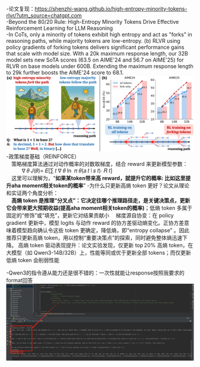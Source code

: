-论文复现：https://shenzhi-wang.github.io/high-entropy-minority-tokens-rlvr/?utm_source=chatgpt.com  
-Beyond the 80/20 Rule: High-Entropy Minority Tokens Drive Effective Reinforcement Learning for LLM Reasoning  
-In CoTs, only a minority of tokens exhibit high entropy and act as "forks" in reasoning paths, while majority tokens are low-entropy. (b) RLVR using policy gradients of forking tokens delivers significant performance gains that scale with model size. With a 20k maximum response length, our 32B model sets new SoTA scores (63.5 on AIME'24 and 56.7 on AIME'25) for RLVR on base models under 600B. Extending the maximum response length to 29k further boosts the AIME'24 score to 68.1.  
![img.png](img.png)  
-政策梯度基础（REINFORCE）  
&ensp;&ensp;策略梯度算法通过对动作概率的对数取梯度，结合 reward 来更新模型参数：  
&ensp;&ensp;&ensp;&ensp;&ensp;&ensp;∇ 𝜃 𝐽(𝜃)= 𝐸[∑ 𝑡 ∇ 𝜃 ln ⁡ 𝜋 𝜃(𝑎 𝑡 ∣ 𝑠 𝑡)⋅ 𝑅 𝑡]  
&ensp;&ensp;这里可以理解为，“**如果某token带来高 reward，就提升它的概率: 比如这里提升aha moment相关token的概率**”
-为什么只更新高熵 token 更好？论文从理论和实证两个角度分析：  
&ensp;&ensp;**高熵 token 是推理“分叉点”：它决定往哪个推理路径走，是关键决策点，更新它会带来更大预期收益(提高aha moment相关token的概率)**；低熵 token 多属于固定的“修饰”或“填充”，更新它对结果贡献小
&ensp;&ensp;梯度源自协变：在 policy gradient 更新中，模型 logits 与动作 reward 的协方差驱动熵变化。正协方差意味着模型趋向确认令这些 token 更确定，降低熵，即“entropy collapse”
。因此推荐只更新高熵 token，用以控制“重要决策点”的探索，同时避免整体熵迅速下降。
高熵 token 驱动表现提升：论文实验发现，仅更新 top 20% 高熵 token，在大模型（如 Qwen3-14B/32B）上，性能等同或优于更新全部 tokens；而仅更新低熵 token 会削弱性能   

-Qwen3的指令遵从能力还是很不错的：一次性就能让response按照我要求的format回答
![img_1.png](img_1.png)
